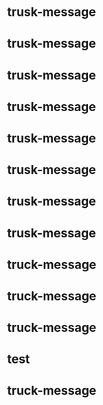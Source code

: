 # trusk-message
# trusk-message
# trusk-message
# trusk-message
# trusk-message
# trusk-message
# trusk-message
# trusk-message
# truck-message
# truck-message
# truck-message
# test
# truck-message
